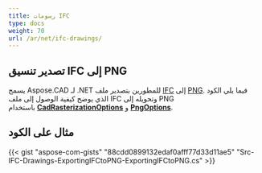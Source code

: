 ```yaml
---
title: رسومات IFC
type: docs
weight: 70
url: /ar/net/ifc-drawings/
---
```


## **تصدير تنسيق IFC إلى PNG**

يسمح Aspose.CAD لـ .NET للمطورين بتصدير ملف [IFC](https://docs.fileformat.com/cad/ifc/) إلى [PNG](https://docs.fileformat.com/image/png/). فيما يلي الكود الذي يوضح كيفية الوصول إلى ملف IFC وتحويله إلى PNG باستخدام [**CadRasterizationOptions**](https://reference.aspose.com/cad/net/aspose.cad.imageoptions/cadrasterizationoptions) و [**PngOptions**](https://reference.aspose.com/cad/net/aspose.cad.imageoptions/pngoptions).

## مثال على الكود

{{< gist "aspose-com-gists" "88cdd0899132edaf0afff77d33d11ae5" "Src-IFC-Drawings-ExportingIFCtoPNG-ExportingIFCtoPNG.cs" >}}
